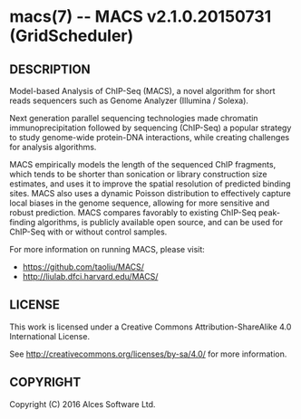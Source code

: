 # macs(7) -- MACS v2.1.0.20150731 (GridScheduler)

## DESCRIPTION

Model-based Analysis of ChIP-Seq (MACS), a novel algorithm for short
reads sequencers such as Genome Analyzer (Illumina / Solexa).

Next generation parallel sequencing technologies made chromatin
immunoprecipitation followed by sequencing (ChIP-Seq) a popular
strategy to study genome-wide protein-DNA interactions, while
creating challenges for analysis algorithms. 

MACS empirically models the length of the sequenced ChIP fragments,
which tends to be shorter than sonication or library construction
size estimates, and uses it to improve the spatial resolution of
predicted binding sites. MACS also uses a dynamic Poisson
distribution to effectively capture local biases in the genome
sequence, allowing for more sensitive and robust prediction. MACS
compares favorably to existing ChIP-Seq peak-finding algorithms, is
publicly available open source, and can be used for ChIP-Seq with or
without control samples.

For more information on running MACS, please visit:
  * <https://github.com/taoliu/MACS/>
  * <http://liulab.dfci.harvard.edu/MACS/>

## LICENSE

This work is licensed under a Creative Commons Attribution-ShareAlike
4.0 International License.

See <http://creativecommons.org/licenses/by-sa/4.0/> for more
information.

## COPYRIGHT

Copyright (C) 2016 Alces Software Ltd.

